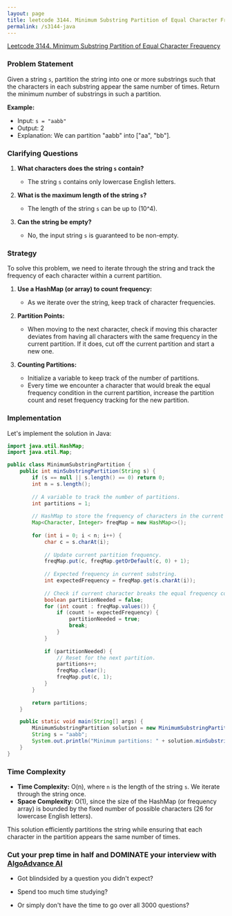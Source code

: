 ```yaml
---
layout: page
title: leetcode 3144. Minimum Substring Partition of Equal Character Frequency
permalink: /s3144-java
---
```

[Leetcode 3144. Minimum Substring Partition of Equal Character Frequency](https://algoadvance.github.io/algoadvance/l3144)
### Problem Statement
Given a string `s`, partition the string into one or more substrings such that the characters in each substring appear the same number of times. Return the minimum number of substrings in such a partition.

**Example:**
- Input: `s = "aabb"`
- Output: 2
- Explanation: We can partition "aabb" into ["aa", "bb"].

### Clarifying Questions
1. **What characters does the string `s` contain?**
   - The string `s` contains only lowercase English letters.
  
2. **What is the maximum length of the string `s`?**
   - The length of the string `s` can be up to \(10^4\).

3. **Can the string be empty?**
   - No, the input string `s` is guaranteed to be non-empty.

### Strategy
To solve this problem, we need to iterate through the string and track the frequency of each character within a current partition.

1. **Use a HashMap (or array) to count frequency:**
   - As we iterate over the string, keep track of character frequencies.
  
2. **Partition Points:**
   - When moving to the next character, check if moving this character deviates from having all characters with the same frequency in the current partition. If it does, cut off the current partition and start a new one.
  
3. **Counting Partitions:**
   - Initialize a variable to keep track of the number of partitions.
   - Every time we encounter a character that would break the equal frequency condition in the current partition, increase the partition count and reset frequency tracking for the new partition.

### Implementation
Let's implement the solution in Java:

```java
import java.util.HashMap;
import java.util.Map;

public class MinimumSubstringPartition {
    public int minSubstringPartition(String s) {
        if (s == null || s.length() == 0) return 0;
        int n = s.length();
        
        // A variable to track the number of partitions.
        int partitions = 1;
        
        // HashMap to store the frequency of characters in the current partition.
        Map<Character, Integer> freqMap = new HashMap<>();
        
        for (int i = 0; i < n; i++) {
            char c = s.charAt(i);
            
            // Update current partition frequency.
            freqMap.put(c, freqMap.getOrDefault(c, 0) + 1);
            
            // Expected frequency in current substring.
            int expectedFrequency = freqMap.get(s.charAt(i));
            
            // Check if current character breaks the equal frequency condition.
            boolean partitionNeeded = false;
            for (int count : freqMap.values()) {
                if (count != expectedFrequency) {
                    partitionNeeded = true;
                    break;
                }
            }
            
            if (partitionNeeded) {
                // Reset for the next partition.
                partitions++;
                freqMap.clear();
                freqMap.put(c, 1);
            }
        }
        
        return partitions;
    }

    public static void main(String[] args) {
        MinimumSubstringPartition solution = new MinimumSubstringPartition();
        String s = "aabb";
        System.out.println("Minimum partitions: " + solution.minSubstringPartition(s)); // Output: 2
    }
}
```

### Time Complexity
- **Time Complexity:** O(n), where `n` is the length of the string `s`. We iterate through the string once.
- **Space Complexity:** O(1), since the size of the HashMap (or frequency array) is bounded by the fixed number of possible characters (26 for lowercase English letters).

This solution efficiently partitions the string while ensuring that each character in the partition appears the same number of times.


### Cut your prep time in half and DOMINATE your interview with [AlgoAdvance AI](https://algoAdvance.com)

- Got blindsided by a question you didn't expect?

- Spend too much time studying?

- Or simply don't have the time to go over all 3000 questions?

